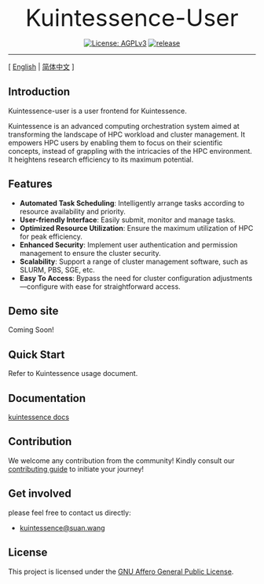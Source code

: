 <p align="center">
<font size=20>Kuintessence-User</font>
</p>
<p align="center">
  <a href="https://www.gnu.org/licenses/agpl-3.0.html"><img src="https://img.shields.io/badge/licenses-AGPLv3-orange" alt="License: AGPLv3"></a>
  <a href="https://img.shields.io/badge/release-v0.0.1-blue"><img src="https://img.shields.io/badge/release-v0.0.1-blue" alt=" release"></a>
</p>

------------------------------
[ [English](readme.md) | [简体中文](readme.zh-hans.md) ]

## Introduction

Kuintessence-user is a user frontend for Kuintessence.

Kuintessence is an advanced computing orchestration system aimed at transforming the landscape of HPC workload and cluster management. It empowers HPC users by enabling them to focus on their scientific concepts, instead of grappling with the intricacies of the HPC environment. It heightens research efficiency to its maximum potential.

## Features

- **Automated Task Scheduling**: Intelligently arrange tasks according to resource availability and priority.
- **User-friendly Interface**: Easily submit, monitor and manage tasks.
- **Optimized Resource Utilization**: Ensure the maximum utilization of HPC for peak efficiency.
- **Enhanced Security**: Implement user authentication and permission management to ensure the cluster security.
- **Scalability**: Support a range of cluster management software, such as SLURM, PBS, SGE, etc.
- **Easy To Access**: Bypass the need for cluster configuration adjustments—configure with ease for straightforward access.

## Demo site

Coming Soon!

## Quick Start

Refer to Kuintessence usage document.

## Documentation

[kuintessence docs](https://docs.kuintessence.com)

## Contribution

We welcome any contribution from the community! Kindly consult our [contributing guide](contributing.md) to initiate your journey!

## Get involved

please feel free to contact us directly:

- kuintessence@suan.wang

## License

This project is licensed under the [GNU Affero General Public License](LICENSE).
